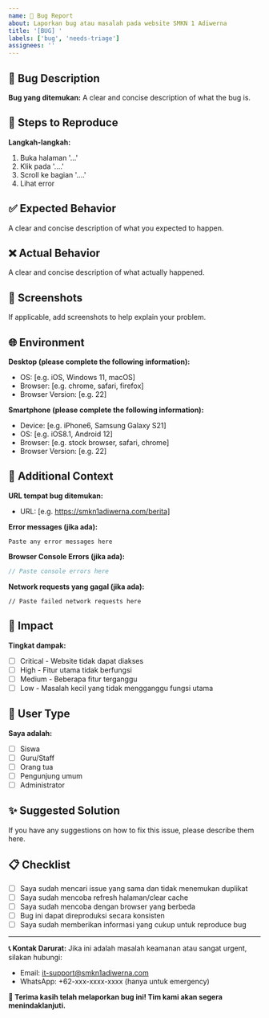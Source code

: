 ```yaml
---
name: 🐛 Bug Report
about: Laporkan bug atau masalah pada website SMKN 1 Adiwerna
title: '[BUG] '
labels: ['bug', 'needs-triage']
assignees: ''
---
```


## 🐛 Bug Description
<!-- Berikan deskripsi yang jelas dan ringkas tentang bug yang ditemukan -->

**Bug yang ditemukan:**
A clear and concise description of what the bug is.

## 🔄 Steps to Reproduce
<!-- Langkah-langkah untuk mereproduksi bug -->

**Langkah-langkah:**
1. Buka halaman '...'
2. Klik pada '....'
3. Scroll ke bagian '....'
4. Lihat error

## ✅ Expected Behavior
<!-- Jelaskan apa yang seharusnya terjadi -->

A clear and concise description of what you expected to happen.

## ❌ Actual Behavior
<!-- Jelaskan apa yang sebenarnya terjadi -->

A clear and concise description of what actually happened.

## 📸 Screenshots
<!-- Jika memungkinkan, tambahkan screenshot untuk membantu menjelaskan masalah -->

If applicable, add screenshots to help explain your problem.

## 🌐 Environment
<!-- Informasi tentang environment tempat bug ditemukan -->

**Desktop (please complete the following information):**
- OS: [e.g. iOS, Windows 11, macOS]
- Browser: [e.g. chrome, safari, firefox]
- Browser Version: [e.g. 22]

**Smartphone (please complete the following information):**
- Device: [e.g. iPhone6, Samsung Galaxy S21]
- OS: [e.g. iOS8.1, Android 12]
- Browser: [e.g. stock browser, safari, chrome]
- Browser Version: [e.g. 22]

## 🔗 Additional Context
<!-- Tambahkan informasi konteks lainnya tentang masalah -->

**URL tempat bug ditemukan:**
- URL: [e.g. https://smkn1adiwerna.com/berita]

**Error messages (jika ada):**
```
Paste any error messages here
```

**Browser Console Errors (jika ada):**
```javascript
// Paste console errors here
```

**Network requests yang gagal (jika ada):**
```
// Paste failed network requests here
```

## 🎯 Impact
<!-- Pilih salah satu -->

**Tingkat dampak:**
- [ ] Critical - Website tidak dapat diakses
- [ ] High - Fitur utama tidak berfungsi
- [ ] Medium - Beberapa fitur terganggu
- [ ] Low - Masalah kecil yang tidak mengganggu fungsi utama

## 📱 User Type
<!-- Pilih tipe user yang mengalami masalah -->

**Saya adalah:**
- [ ] Siswa
- [ ] Guru/Staff
- [ ] Orang tua
- [ ] Pengunjung umum
- [ ] Administrator

## ✨ Suggested Solution
<!-- Jika Anda memiliki saran untuk mengatasi masalah ini -->

If you have any suggestions on how to fix this issue, please describe them here.

## 📋 Checklist
<!-- Pastikan checklist berikut sudah dipenuhi sebelum submit issue -->

- [ ] Saya sudah mencari issue yang sama dan tidak menemukan duplikat
- [ ] Saya sudah mencoba refresh halaman/clear cache
- [ ] Saya sudah mencoba dengan browser yang berbeda
- [ ] Bug ini dapat direproduksi secara konsisten
- [ ] Saya sudah memberikan informasi yang cukup untuk reproduce bug

---

**📞 Kontak Darurat:**
Jika ini adalah masalah keamanan atau sangat urgent, silakan hubungi:
- Email: it-support@smkn1adiwerna.com
- WhatsApp: +62-xxx-xxxx-xxxx (hanya untuk emergency)

**🙏 Terima kasih telah melaporkan bug ini! Tim kami akan segera menindaklanjuti.**

